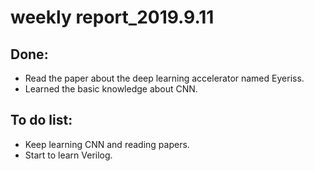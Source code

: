 # weekly report_2019.9.11

## Done:
+  Read the paper about the deep learning accelerator named Eyeriss.
+  Learned the basic knowledge about CNN.

## To do list:
+  Keep learning CNN and reading papers.
+  Start to learn Verilog.
